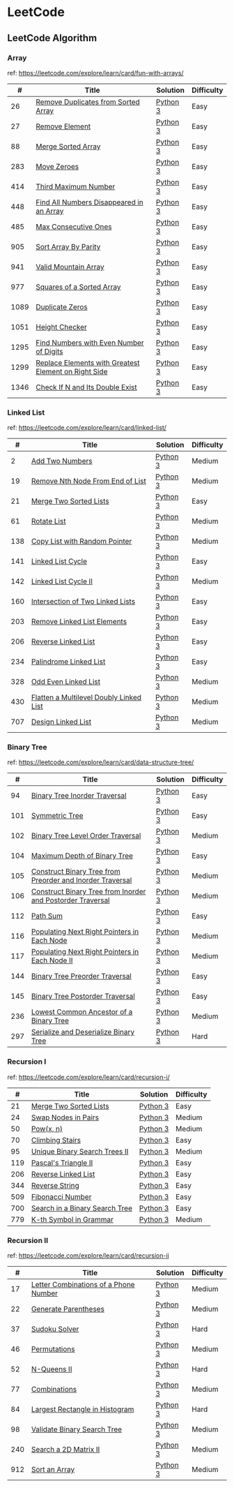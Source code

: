 # LeetCode

## LeetCode Algorithm

### Array

ref: https://leetcode.com/explore/learn/card/fun-with-arrays/

|#	|Title|	Solution| Difficulty|
|---|---|---|---|
|26|[Remove Duplicates from Sorted Array](https://leetcode.com/problems/remove-duplicates-from-sorted-array/)|[Python 3](./algorithms/26_Remove_Duplicates_from_Sorted_Array.py)| Easy |
|27|[Remove Element](https://leetcode.com/problems/remove-element/)|[Python 3](./algorithms/27_Remove_Element.py)| Easy |
|88|[Merge Sorted Array](https://leetcode.com/problems/merge-sorted-array/)|[Python 3](./algorithms/88_Merge_Sorted_Array.py)| Easy |
|283|[Move Zeroes](https://leetcode.com/problems/move-zeroes/)|[Python 3](./algorithms/283_Move_Zeroes.py)| Easy |
|414|[Third Maximum Number](https://leetcode.com/problems/third-maximum-number/)|[Python 3](./algorithms/414_Third_Maximum_Number.py)| Easy |
|448|[Find All Numbers Disappeared in an Array](https://leetcode.com/problems/find-all-numbers-disappeared-in-an-array/)|[Python 3](./algorithms/448_Find_All_Numbers_Disappeared_in_an_Array.py)| Easy |
|485|[Max Consecutive Ones](https://leetcode.com/problems/max-consecutive-ones)|[Python 3](./algorithms/485_Max_Consecutive_Ones.py)| Easy |
|905|[Sort Array By Parity](https://leetcode.com/problems/sort-array-by-parity/)|[Python 3](./algorithms/905_Sort_Array_By_Parity.py)| Easy |
|941|[Valid Mountain Array](https://leetcode.com/problems/valid-mountain-array/)|[Python 3](./algorithms/941_Valid_Mountain_Array.py)| Easy |
|977|[Squares of a Sorted Array](https://leetcode.com/problems/squares-of-a-sorted-array/)|[Python 3](./algorithms/977_Squares_of_a_Sorted_Array.py)| Easy |
|1089|[Duplicate Zeros](https://leetcode.com/problems/duplicate-zeros/)|[Python 3](./algorithms/1089_Duplicate_Zeros.py)| Easy |
|1051|[Height Checker](https://leetcode.com/problems/height-checker/)|[Python 3](./algorithms/1051_Height_Checker.py)| Easy |
|1295|[Find Numbers with Even Number of Digits](https://leetcode.com/problems/find-numbers-with-even-number-of-digits/)|[Python 3](./algorithms/1295_Find_Numbers_with_Even_Number_of_Digits.py)| Easy |
|1299|[Replace Elements with Greatest Element on Right Side](https://leetcode.com/problems/replace-elements-with-greatest-element-on-right-side/)|[Python 3](algorithms/1299_Replace_Elements_with_Greatest_Element_on_Right_Side.py)| Easy |
|1346|[Check If N and Its Double Exist](https://leetcode.com/problems/check-if-n-and-its-double-exist/)|[Python 3](./algorithms/1346_Check_If_N_and_Its_Double_Exist.py)| Easy |


### Linked List

ref: https://leetcode.com/explore/learn/card/linked-list/

|#	|Title|	Solution| Difficulty|
|---|---|---|---|
|2|[Add Two Numbers](https://leetcode.com/problems/add-two-numbers/)|[Python 3](./algorithms/2_Add_Two_Numbers.py)| Medium |
|19|[Remove Nth Node From End of List](https://leetcode.com/problems/remove-nth-node-from-end-of-list/)|[Python 3](./algorithms/19_Remove_Nth_Node_From_End_of_List.py)| Medium |
|21|[Merge Two Sorted Lists](https://leetcode.com/problems/merge-two-sorted-lists/)|[Python 3](./algorithms/21_Merge_Two_Sorted_Lists.py)| Easy |
|61|[Rotate List](https://leetcode.com/problems/rotate-list/)|[Python 3](./algorithms/61_Rotate_List.py)| Medium |
|138|[Copy List with Random Pointer](https://leetcode.com/problems/copy-list-with-random-pointer/)|[Python 3](./algorithms/138_Copy_List_with_Random_Pointer.py)| Medium |
|141|[Linked List Cycle](https://leetcode.com/problems/linked-list-cycle/)|[Python 3](./algorithms/141_Linked_List_Cycle.py)| Easy |
|142|[Linked List Cycle II](https://leetcode.com/problems/linked-list-cycle-ii/)|[Python 3](./algorithms/142_Linked_List_Cycle_II.py)| Medium |
|160|[Intersection of Two Linked Lists](https://leetcode.com/problems/intersection-of-two-linked-lists/)|[Python 3](./algorithms/160_Intersection_of_Two_Linked_Lists.py)| Easy |
|203|[Remove Linked List Elements](https://leetcode.com/problems/remove-linked-list-elements/)|[Python 3](./algorithms/203_Remove_Linked_List_Elements.py)| Easy |
|206|[Reverse Linked List](https://leetcode.com/problems/reverse-linked-list/)|[Python 3](./algorithms/206_Reverse_Linked_List.py)| Easy |
|234|[Palindrome Linked List](https://leetcode.com/problems/palindrome-linked-list/)|[Python 3](./algorithms/234_Palindrome_Linked_List.py)| Easy |
|328|[Odd Even Linked List](https://leetcode.com/problems/odd-even-linked-list/)|[Python 3](./algorithms/328_Odd_Even_Linked_List.py)| Medium |
|430|[Flatten a Multilevel Doubly Linked List](https://leetcode.com/problems/flatten-a-multilevel-doubly-linked-list/)|[Python 3]()| Medium |
|707|[Design Linked List](https://leetcode.com/problems/design-linked-list/)|[Python 3](./algorithms/707_Design_Linked_List.py)| Medium |


### Binary Tree

ref: https://leetcode.com/explore/learn/card/data-structure-tree/

|#	|Title|	Solution| Difficulty|
|---|---|---|---|
|94|[Binary Tree Inorder Traversal](https://leetcode.com/problems/binary-tree-inorder-traversal/)|[Python 3](./algorithms/94_Binary_Tree_Inorder_Traversal.py)| Easy |
|101|[Symmetric Tree](https://leetcode.com/problems/symmetric-tree/)|[Python 3](./algorithms/101_Symmetric_Tree.py)| Easy |
|102|[Binary Tree Level Order Traversal](https://leetcode.com/problems/binary-tree-level-order-traversal/)|[Python 3](./algorithms/102_Binary_Tree_Level_Order_Traversal.py)| Medium |
|104|[Maximum Depth of Binary Tree](https://leetcode.com/problems/maximum-depth-of-binary-tree/)|[Python 3](./algorithms/104_Maximum_Depth_of_Binary_Tree.py)| Easy |
|105|[Construct Binary Tree from Preorder and Inorder Traversal](https://leetcode.com/problems/construct-binary-tree-from-preorder-and-inorder-traversal/)|[Python 3](./algorithms/105_Construct_Binary_Tree_from_Preorder_and_Inorder_Traversal.py)| Medium |
|106|[Construct Binary Tree from Inorder and Postorder Traversal](https://leetcode.com/problems/construct-binary-tree-from-inorder-and-postorder-traversal/)|[Python 3](./algorithms/106_Construct_Binary_Tree_from_Inorder_and_Postorder_Traversal.py)| Medium |
|112|[Path Sum](https://leetcode.com/problems/path-sum/)|[Python 3](./algorithms/112_Path_Sum.py)| Easy |
|116|[Populating Next Right Pointers in Each Node](https://leetcode.com/problems/populating-next-right-pointers-in-each-node/)|[Python 3](./algorithms/116_Populating_Next_Right_Pointers_in_Each_Node.py)| Medium |
|117|[Populating Next Right Pointers in Each Node II](https://leetcode.com/problems/populating-next-right-pointers-in-each-node-ii/)|[Python 3](./algorithms/117_Populating_Next_Right_Pointers_in_Each_Node_II.py)| Medium |
|144|[Binary Tree Preorder Traversal](https://leetcode.com/problems/binary-tree-preorder-traversal/)|[Python 3](./algorithms/144_Binary_Tree_Preorder_Traversal.py)| Easy |
|145|[Binary Tree Postorder Traversal](https://leetcode.com/problems/binary-tree-postorder-traversal/)|[Python 3](./algorithms/145_Binary_Tree_Postorder_Traversal.py)| Easy |
|236|[Lowest Common Ancestor of a Binary Tree](https://leetcode.com/problems/lowest-common-ancestor-of-a-binary-tree/)|[Python 3](./algorithms/236_Lowest_Common_Ancestor_of_a_Binary_Tree.py)| Medium |
|297|[Serialize and Deserialize Binary Tree](https://leetcode.com/problems/serialize-and-deserialize-binary-tree/)|[Python 3](./algorithms/297_Serialize_and_Deserialize_Binary_Tree.py)| Hard |

### Recursion I

ref: https://leetcode.com/explore/learn/card/recursion-i/

|#	|Title|	Solution| Difficulty|
|---|---|---|---|
|21|[Merge Two Sorted Lists](https://leetcode.com/problems/merge-two-sorted-lists/)|[Python 3](./algorithms/21_Merge_Two_Sorted_Lists.py)| Easy |
|24|[Swap Nodes in Pairs](https://leetcode.com/problems/swap-nodes-in-pairs/)|[Python 3](./algorithms/24_Swap_Nodes_in_Pairs.py)| Medium |
|50|[Pow(x, n)](https://leetcode.com/problems/powx-n/)|[Python 3](./algorithms/50_Pow(x,n).py)| Medium |
|70|[Climbing Stairs](https://leetcode.com/problems/climbing-stairs/)|[Python 3](./algorithms/70_Climbing_Stairs.py)| Easy |
|95|[Unique Binary Search Trees II](https://leetcode.com/problems/unique-binary-search-trees-ii/)|[Python 3](./algorithms/95_Unique_Binary_Search_Trees_II.py)| Medium |
|119|[Pascal's Triangle II](https://leetcode.com/problems/pascals-triangle-ii/)|[Python 3](./algorithms/119_Pascal's_Triangle_II.py)| Easy |
|206|[Reverse Linked List](https://leetcode.com/problems/reverse-linked-list/)|[Python 3](./algorithms/206_Reverse_Linked_List.py)| Easy |
|344|[Reverse String](https://leetcode.com/problems/reverse-string/)|[Python 3](./algorithms/344_Reverse_String.py)| Easy |
|509|[Fibonacci Number](https://leetcode.com/problems/fibonacci-number/)|[Python 3](./algorithms/509_Fibonacci_Number.py)| Easy |
|700|[Search in a Binary Search Tree](https://leetcode.com/problems/search-in-a-binary-search-tree/)|[Python 3](./algorithms/700_Search_in_a_Binary_Search_Tree.py)| Easy |
|779|[K-th Symbol in Grammar](https://leetcode.com/problems/k-th-symbol-in-grammar/)|[Python 3](./algorithms/779_K-th_Symbol_in_Grammar.py)| Medium |

### Recursion II

ref: https://leetcode.com/explore/learn/card/recursion-ii

|#	|Title|	Solution| Difficulty|
|---|---|---|---|
|17|[Letter Combinations of a Phone Number](algorithms/19_Remove_Nth_Node_From_End_of_List.py)|[Python 3](./algorithms/19_Remove_Nth_Node_From_End_of_List.py)| Medium |
|22|[Generate Parentheses](https://leetcode.com/problems/generate-parentheses/)|[Python 3](./algorithms/22_Generate_Parentheses.py)| Medium |
|37|[Sudoku Solver](https://leetcode.com/problems/sudoku-solver/)|[Python 3](./algorithms/37_Sudoku_Solver.py)| Hard |
|46|[Permutations](https://leetcode.com/problems/permutations/)|[Python 3](./algorithms/46_Permutations.py)| Medium |
|52|[N-Queens II](https://leetcode.com/problems/n-queens-ii/)|[Python 3](./algorithms/52_N-Queens_II.py)| Hard |
|77|[Combinations](https://leetcode.com/problems/combinations/)|[Python 3](./algorithms/77_Combinations.py)| Medium |
|84|[Largest Rectangle in Histogram](https://leetcode.com/problems/largest-rectangle-in-histogram/)|[Python 3](./algorithms/84_Largest_Rectangle_in_Histogram.py)| Hard |
|98|[Validate Binary Search Tree](https://leetcode.com/problems/validate-binary-search-tree/)|[Python 3](./algorithms/98_Validate_Binary_Search_Tree.py)| Medium |
|240|[Search a 2D Matrix II](https://leetcode.com/problems/search-a-2d-matrix-ii/)|[Python 3](./algorithms/240_Search_a_2D_Matrix_II.py)| Medium |
|912|[Sort an Array](https://leetcode.com/problems/sort-an-array/)|[Python 3](./algorithms/912_Sort_an_Array.py)| Medium |
